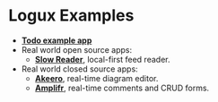 # Logux Examples

* **[Todo example app](https://github.com/logux/examples/)**
* Real world open source apps:
  * **[Slow Reader](https://github.com/hplush/slowreader)**, local-first feed reader.
* Real world closed source apps:
  * **[Akeero](https://evilmartians.com/chronicles/collaborative-real-time-security-logux-for-akeero)**, real-time diagram editor.
  * **[Amplifr](https://dsokolovskiy.com/blog/all/amplifr/)**, real-time comments and CRUD forms.
